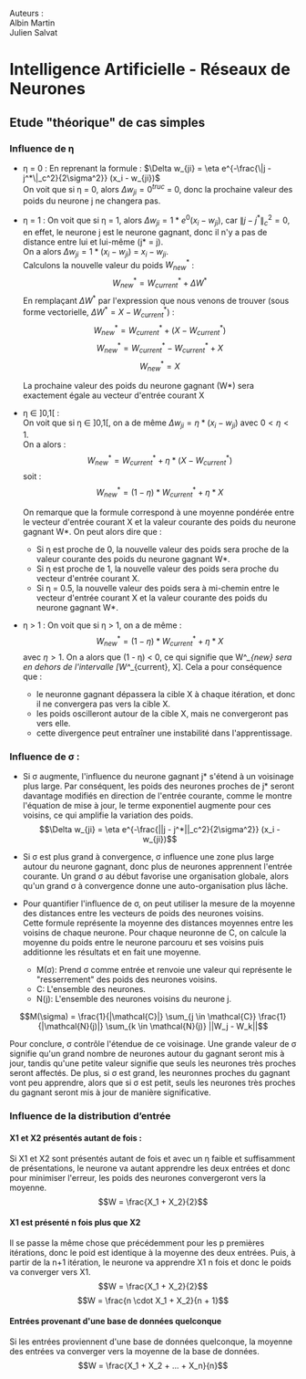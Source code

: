 Auteurs :  
Albin Martin  
Julien Salvat

# Intelligence Artificielle - Réseaux de Neurones

## Etude "théorique" de cas simples

### Influence de η 

- η = 0 :  En reprenant la formule : $\Delta w_{ji} = \eta e^{-\frac{\|j - j^*\|_c^2}{2\sigma^2}} (x_i - w_{ji})$  
    On voit que si η = 0, alors $\Delta w_{ji} = 0^{truc}$ = 0, donc la prochaine valeur des poids du neurone j ne changera pas.

- η = 1 :
    On voit que si η = 1, alors $\Delta w_{ji} = 1 * e^{0} (x_i - w_{ji})$, car $\|j - j^*\|_c^2 = 0$, en effet, le neurone j est le neurone gagnant, donc il n'y a pas de distance entre lui et lui-même (j* = j).  
    On a alors $\Delta w_{ji} = 1 * (x_i - w_{ji})$ = $x_i - w_{ji}$.   
    Calculons la nouvelle valeur du poids $W^*_{new}$ :  
    $$W^*_{new} = W^*_{current} + \Delta W^*$$
    En remplaçant $\Delta W^*$ par l'expression que nous venons de trouver (sous forme vectorielle, $\Delta W^* = X - W^*_{current}$) :
    $$W^*_{new} = W^*_{current} + (X - W^*_{current})$$
    $$W^*_{new} = W^*_{current} - W^*_{current} + X$$
    $$W^*_{new} = X$$

    La prochaine valeur des poids du neurone gagnant (W*) sera exactement égale au vecteur d'entrée courant X

- η ∈ ]0,1[ :  
    On voit que si η ∈ ]0,1[, on a de même $\Delta w_{ji} = η * (x_i - w_{ji})$ avec $0 < η < 1$.  
    On a alors : $$W^*_{new} = W^*_{current} + η * (X - W^*_{current})$$
    soit : $$W^*_{new} = (1 - η) * W^*_{current} + η * X$$

    On remarque que la formule correspond à une moyenne pondérée entre le vecteur d'entrée courant X et la valeur courante des poids du neurone gagnant W*. On peut alors dire que : 
    - Si η est proche de 0, la nouvelle valeur des poids sera proche de la valeur courante des poids du neurone gagnant W*.
    - Si η est proche de 1, la nouvelle valeur des poids sera proche du vecteur d'entrée courant X.
    - Si η = 0.5, la nouvelle valeur des poids sera à mi-chemin entre le vecteur d'entrée courant X et la valeur courante des poids du neurone gagnant W*.

- η > 1 : 
    On voit que si η > 1, on a de même : $$W^*_{new} = (1 - η) * W^*_{current} + η * X$$ avec $η > 1$.
    On a alors que (1 - η) < 0, ce qui signifie que W^*_{new} sera en dehors de l'intervalle [W^*_{current}, X]. 
    Cela a pour conséquence que : 
    - le neuronne gagnant dépassera la cible X à chaque itération, et donc il ne convergera pas vers la cible X.
    - les poids oscilleront autour de la cible X, mais ne convergeront pas vers elle.
    - cette divergence peut entraîner une instabilité dans l'apprentissage.

### Influence de σ : 

- Si σ augmente, l'influence du neurone gagnant j* s'étend à un voisinage plus large. Par conséquent, les poids des neurones proches de j* seront davantage modifiés en direction de l'entrée courante, comme le montre l'équation de mise à jour, le terme exponentiel augmente pour ces voisins, ce qui amplifie la variation des poids.
$$\Delta w_{ji} = \eta e^{-\frac{||j - j^*||_c^2}{2\sigma^2}} (x_i - w_{ji})$$  


-  Si σ est plus grand à convergence, σ influence une zone plus large autour du neurone gagnant, donc plus de neurones apprennent l'entrée courante. Un grand σ au début favorise une organisation globale, alors qu'un grand σ à convergence donne une auto-organisation plus lâche.

- Pour quantifier l'influence de σ, on peut utiliser la mesure de la moyenne des distances entre les vecteurs de poids des neurones voisins.  
Cette formule représente la moyenne des distances moyennes entre les voisins de chaque neurone. Pour chaque neuronne de C, on calcule la moyenne du poids entre le neurone parcouru et ses voisins puis additionne les résultats et en fait une moyenne. 

    -   M(σ): Prend σ comme entrée et renvoie une valeur qui représente le "resserrement" des poids des neurones voisins. 
    -   C: L'ensemble des neurones.
    -   N(j): L'ensemble des neurones voisins du neurone j.

$$M(\sigma) = \frac{1}{|\mathcal{C}|} \sum_{j \in \mathcal{C}} \frac{1}{|\mathcal{N}(j)|} \sum_{k \in \mathcal{N}(j)} ||W_j - W_k||$$


Pour conclure, σ contrôle l'étendue de ce voisinage. Une grande valeur de σ signifie qu'un grand nombre de neurones autour du gagnant seront mis à jour, tandis qu'une petite valeur signifie que seuls les neurones très proches seront affectés. De plus, si σ est grand, les neuronnes proches du gagnant vont peu apprendre, alors que si σ est petit, seuls les neurones très proches du gagnant seront mis à jour de manière significative.

### Influence de la distribution d’entrée
#### X1 et X2 présentés autant de fois :
Si X1 et X2 sont présentés autant de fois et avec un η faible et suffisamment de présentations, le neurone va autant apprendre les deux entrées et donc pour minimiser l'erreur, les poids des neurones convergeront vers la moyenne.
$$W = \frac{X_1 + X_2}{2}$$

#### X1 est présenté n fois plus que X2
Il se passe la même chose que précédemment pour les p premières itérations, donc le poid est identique à la moyenne des deux entrées.
Puis, à partir de la n+1 itération, le neurone va apprendre X1 n fois et donc le poids va converger vers X1.
$$W = \frac{X_1 + X_2}{2}$$
$$W = \frac{n \cdot X_1 + X_2}{n + 1}$$

#### Entrées provenant d'une base de données quelconque
Si les entrées proviennent d'une base de données quelconque, la moyenne des entrées va converger vers la moyenne de la base de données.
$$W = \frac{X_1 + X_2 + ... + X_n}{n}$$